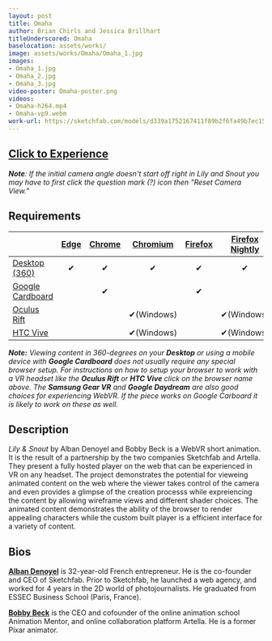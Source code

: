 ```yaml
---
layout: post
title: Omaha
author: Brian Chirls and Jessica Brillhart
titleUnderscored: Omaha
baselocation: assets/works/
image: assets/works/Omaha/Omaha_1.jpg
images:
- Omaha_1.jpg
- Omaha_2.jpg
- Omaha_3.jpg
video-poster: Omaha-poster.png
videos: 
- Omaha-h264.mp4
- Omaha-vp9.webm
work-url: https://sketchfab.com/models/d339a1752167411f89b2f6fa49b7ec15?orbit_constraint_pitch_down=0&scrollwheel=0&autospin=0&navigation=fps&fps_speed=0&camera=0&preload=1
---
```



<h2><a href="{{ page.work-url }}" target="_blank" class="button fit special icon fa-play"> Click to Experience</a></h2>

***Note**: If the initial camera angle doesn't start off right in Lily and Snout you may have to first click the question mark (?) icon then "Reset Camera View."*

<div class="box" markdown="1">

## Requirements

|                     |[Edge][1]|[Chrome][2]|[Chromium][3]|[Firefox][4]|[Firefox Nightly][5]|[Safari][6]  
|---------------------|:-------:|:---------:|:-----------:|:----------:|:------------------:|:---------:
|[Desktop (360)][7]   |✔        |✔          |✔            |✔           |✔                   |✔     
|[Google Cardboard][8]|         |✔          |             |✔           |                    |✔     
|[Oculus Rift][9]     |         |           |✔(Windows)   |            |✔(Windows)          |      
|[HTC Vive][10]       |         |           |✔(Windows)   |            |✔(Windows)          | 
  
[1]:instructions.html#edge-ins
[2]:instructions.html#chrome-ins 
[3]:instructions.html#chromium-ins 
[4]:instructions.html#firefox-ins 
[5]:instructions.html#firefoxnightly-ins 
[6]:instructions.html#safari-ins 
[7]:instructions.html#desktop-ins
[8]:https://vr.google.com/cardboard/
[9]:https://www.oculus.com/rift/
[10]:https://www.vive.com/

***Note:** Viewing content in 360-degrees on your **Desktop** or using a mobile device with **Google Cardboard** does not usually require any special browser setup. For instructions on how to setup your browser to work with a VR headset like the **Oculus Rift** or **HTC Vive** click on the browser name above. The **Samsung Gear VR** and **Google Daydream** are also good choices for experiencing WebVR. If the piece works on Google Carboard it is likely to work on these as well.*

</div>

<div class="box" markdown="1">

## Description
*Lily & Snout* by Alban Denoyel and Bobby Beck is a WebVR short animation. It is the result of a partnership by the two companies Sketchfab and Artella. They present a fully hosted player on the web that can be experienced in VR on any headset. The project demonstrates the potential for vieweing animated content on the web where the viewer takes control of the camera and even provides a glimpse of the creation processs while expreiencing the content by allowing wireframe views and different shader choices. The animated content demonstrates the ability of the browser to render appealing characters while the custom built player is a efficient interface for a variety of content.    

## Bios	
**[Alban Denoyel](http://denoyel.com/)** is 32-year-old French entrepreneur. He is the co-founder and CEO of Sketchfab. Prior to Sketchfab, he launched a web agency, and worked for 4 years in the 2D world of photojournalists. He graduated from ESSEC Business School (Paris, France). 

**[Bobby Beck](https://twitter.com/bobbyboombeck)** is the CEO and cofounder of the online animation school Animation Mentor, and online collaboration platform Artella. He is a former Pixar animator.

</div>
